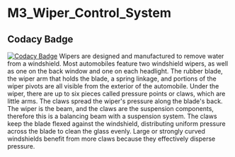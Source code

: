 # M3_Wiper_Control_System
## Codacy Badge
[![Codacy Badge](https://app.codacy.com/project/badge/Grade/5d1fd777f83a4c73a1cbf8878b11d9c9)](https://www.codacy.com/gh/Hariharn4501/M3_Wiper_Control_System/dashboard?utm_source=github.com&amp;utm_medium=referral&amp;utm_content=Hariharan4501/M3_Wiper_Control_System&amp;utm_campaign=Badge_Grade)
Wipers are designed and manufactured to remove water from a windshield. Most automobiles feature two windshield wipers, as well as one on the back window and one on each headlight. The rubber blade, the wiper arm that holds the blade, a spring linkage, and portions of the wiper pivots are all visible from the exterior of the automobile. Under the wiper, there are up to six pieces called pressure points or claws, which are little arms. The claws spread the wiper's pressure along the blade's back. The wiper is the beam, and the claws are the suspension components, therefore this is a balancing beam with a suspension system. The claws keep the blade flexed against the windshield, distributing uniform pressure across the blade to clean the glass evenly. Large or strongly curved windshields benefit from more claws because they effectively disperse pressure.

